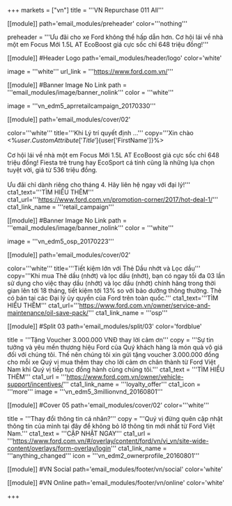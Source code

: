 +++
markets = ["vn"]
title = '''VN Repurchase 011 All'''

[[module]]
path='email_modules/preheader'
color='''nothing'''

preheader = '''Ưu đãi cho xe Ford không thể hấp dẫn hơn. Cơ hội lái về nhà một em Focus Mới 1.5L AT EcoBoost giá cực sốc chỉ 648 triệu đồng!'''

[[module]] #Header Logo
path='email_modules/header/logo'
color='white'

  image = '''white'''
  url_link = '''https://www.ford.com.vn/'''

 [[module]] #Banner Image No Link
path = '''email_modules/image/banner_nolink'''
color = '''white'''

  image = '''vn_edm5_aprretailcampaign_20170330''' 

[[module]]
path='email_modules/cover/02'

color='''white'''
title='''Khi Lý trí quyết định ...'''
copy='''Xin chào <%${user.CustomAttribute['Title']}%> <%${user['FirstName']}%><br /><br />Cơ hội lái về nhà một em Focus Mới 1.5L AT EcoBoost giá cực sốc chỉ 648 triệu đồng! Fiesta trẻ trung hay EcoSport cá tính cũng là những lựa chọn tuyệt vời, giá từ 536 triệu đồng.<br /><br />Ưu đãi chỉ dành riêng cho tháng 4. Hãy liên hệ ngay với đại lý!'''
cta1_text='''TÌM HIỂU THÊM'''
cta1_url='''https://www.ford.com.vn/promotion-corner/2017/hot-deal-1/'''
cta1_link_name = '''retail_campaign'''


 [[module]] #Banner Image No Link
path = '''email_modules/image/banner_nolink'''
color = '''white'''

  image = '''vn_edm5_osp_20170223'''

[[module]]
path='email_modules/cover/02'

color='''white'''
title='''Tiết kiệm lớn với Thẻ Dầu nhớt và Lọc dầu'''
copy='''Khi mua Thẻ dầu (nhớt) và lọc dầu (nhớt), bạn có ngay tối đa 03 lần sử dụng cho việc thay dầu (nhớt) và lọc dầu (nhớt) chính hãng trong thời gian lên tới 18 tháng, tiết kiệm tới 13% so với bảo dưỡng thông thường. Thẻ có bán tại các Đại lý ủy quyền của Ford trên toàn quốc.'''
cta1_text='''TÌM HIỂU THÊM'''
cta1_url='''https://www.ford.com.vn/owner/service-and-maintenance/oil-save-pack/'''
cta1_link_name = '''osp'''

[[module]] #Split 03
path='email_modules/split/03'
color='fordblue'

  title = '''Tặng Voucher 3.000.000 VNĐ thay lời cảm ơn'''
  copy = '''Sự tin tưởng và yêu mến thương hiệu Ford của Quý khách hàng là món quà vô giá đối với chúng tôi. Thế nên chúng tôi xin gửi tặng voucher 3.000.000 đồng cho mỗi xe Quý vị mua thêm thay cho lời cảm ơn chân thành từ Ford Việt Nam khi Quý vị tiếp tục đồng hành cùng chúng tôi.'''
  cta1_text = '''TÌM HIỂU THÊM'''
  cta1_url = '''https://www.ford.com.vn/owner/vehicle-support/incentives/'''
  cta1_link_name = '''loyalty_offer'''
  cta1_icon = '''more'''
  image = '''vn_edm5_3millionvnd_20160801'''
  
  

[[module]] #Cover 05
path='email_modules/cover/02'
color='''white'''

  title = '''Thay đổi thông tin cá nhân?'''
  copy = '''Quý vị đừng quên cập nhật thông tin của mình tại đây để không bỏ lỡ thông tin mới nhất từ Ford Việt Nam.'''
  cta1_text = '''CẬP NHẬT NGAY'''
  cta1_url = '''https://www.ford.com.vn/#/overlay/content/ford/vn/vi_vn/site-wide-content/overlays/form-overlay/login'''
  cta1_link_name = '''anything_changed'''
  icon = '''vn_edm2_ownerprofile_20160801'''

[[module]] #VN Social
path='email_modules/footer/vn/social'
color='white'


[[module]] #VN Online
path='email_modules/footer/vn/online'
color='white'


+++